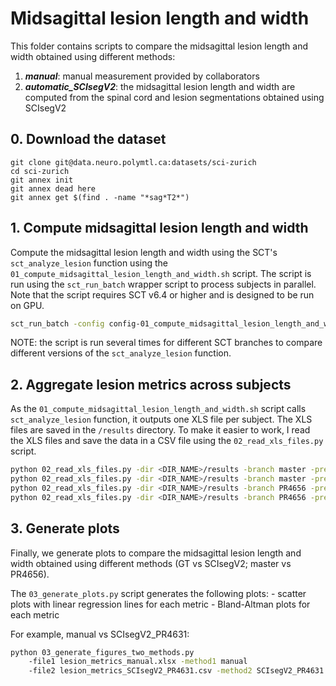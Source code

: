 # Midsagittal lesion length and width

This folder contains scripts to compare the midsagittal lesion length and width obtained using different methods:

1. **_manual_**: manual measurement provided by collaborators
2. **_automatic_SCIsegV2_**: the midsagittal lesion length and width are computed from the spinal cord and lesion segmentations obtained using SCIsegV2

## 0. Download the dataset

```console
git clone git@data.neuro.polymtl.ca:datasets/sci-zurich
cd sci-zurich
git annex init
git annex dead here
git annex get $(find . -name "*sag*T2*")
```

## 1. Compute midsagittal lesion length and width

Compute the midsagittal lesion length and width using the SCT's `sct_analyze_lesion` function using the 
`01_compute_midsagittal_lesion_length_and_width.sh` script.
The script is run using the `sct_run_batch` wrapper script to process subjects in parallel.
Note that the script requires SCT v6.4 or higher and is designed to be run on GPU.

```bash
sct_run_batch -config config-01_compute_midsagittal_lesion_length_and_width.json
```

NOTE: the script is run several times for different SCT branches to compare different versions of the `sct_analyze_lesion` function.

## 2. Aggregate lesion metrics across subjects

As the `01_compute_midsagittal_lesion_length_and_width.sh` script calls `sct_analyze_lesion` function, it outputs one XLS file per subject.
The XLS files are saved in the `/results` directory.
To make it easier to work, I read the XLS files and save the data in a CSV file using the `02_read_xls_files.py` script.

```bash
python 02_read_xls_files.py -dir <DIR_NAME>/results -branch master -pred-type GT
python 02_read_xls_files.py -dir <DIR_NAME>/results -branch master -pred-type SCIsegV2
python 02_read_xls_files.py -dir <DIR_NAME>/results -branch PR4656 -pred-type GT
python 02_read_xls_files.py -dir <DIR_NAME>/results -branch PR4656 -pred-type SCIsegV2
```

## 3. Generate plots

Finally, we generate plots to compare the midsagittal lesion length and width obtained using different methods (GT vs SCIsegV2; master vs PR4656).

The `03_generate_plots.py` script generates the following plots:
    - scatter plots with linear regression lines for each metric
    - Bland-Altman plots for each metric

For example, manual vs SCIsegV2_PR4631:

```bash
python 03_generate_figures_two_methods.py
    -file1 lesion_metrics_manual.xlsx -method1 manual
    -file2 lesion_metrics_SCIsegV2_PR4631.csv -method2 SCIsegV2_PR4631
```   